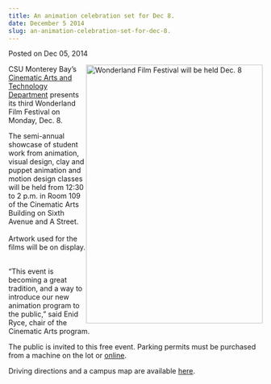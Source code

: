 ```yaml
---
title: An animation celebration set for Dec 8.
date: December 5 2014
slug: an-animation-celebration-set-for-dec-8.
---
```


 



<span class="date">Posted on Dec 05, 2014    </span>
<p><img alt="Wonderland Film Festival will be held Dec. 8" src="https://news.csumb.edu/sites/default/files/65/attachments/news/images/wonderland_film_festival_for_web.jpg" style="width:350px; height:514px; float:right">CSU Monterey Bay&#x2019;s
<a href="https://csumb.edu/tat" rel="nofollow">Cinematic Arts and
Technology Department</a> presents its third Wonderland Film
Festival on Monday, Dec. 8.</img></p>
<p>The semi-annual showcase of student work from animation, visual
design, clay and puppet animation and motion design classes will be
held from 12:30 to 2 p.m. in Room 109 of the Cinematic Arts
Building on Sixth Avenue and A Street.<br>
<br>
Artwork used for the films will be on display.</br></br></p>
<p>&#x201C;This event is becoming a great tradition, and a way to
introduce our new animation program to the public,&#x201D; said Enid Ryce,
chair of the Cinematic Arts program.</p>
<p>The public is invited to this free event. Parking permits must
be purchased from a machine on the lot or <a href="https://parking.csumb.edu/buy-permit" rel="nofollow">online</a>.</p>
<p>Driving directions and a campus map are available <a href="https://csumb.edu/maps" rel="nofollow">here</a>.</p>
<p>&#xA0;</p>
<p>&#xA0;</p>
<p><br>
&#xA0;</br></p>





```
